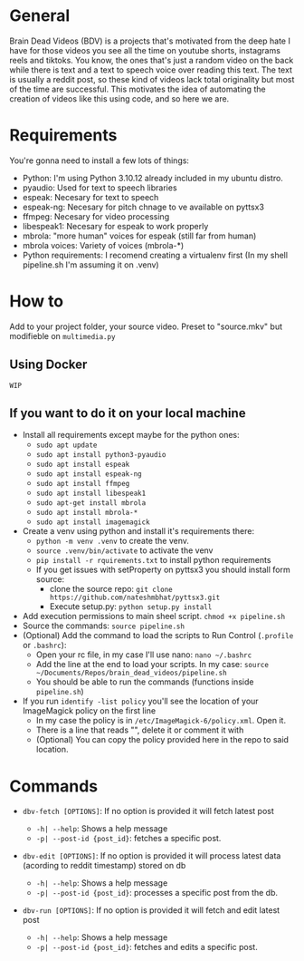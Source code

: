 # General
Brain Dead Videos (BDV) is a projects that's motivated from the deep hate I have for those videos you see all the time on youtube shorts, instagrams reels and tiktoks.
You know, the ones that's just a random video on the back while there is text and a text to speech voice over reading this text.
The text is usually a reddit post, so these kind of videos lack total originality but most of the time are successful.
This motivates the idea of automating the creation of videos like this using code, and so here we are.

# Requirements
You're gonna need to install a few lots of things:
- Python: I'm using Python 3.10.12 already included in my ubuntu distro.
- pyaudio: Used for text to speech libraries
- espeak: Necesary for text to speech
- espeak-ng: Necesary for pitch chnage to ve available on pyttsx3
- ffmpeg: Necesary for video processing
- libespeak1: Necesary for espeak to work properly
- mbrola: "more human" voices for espeak (still far from human)
- mbrola voices: Variety of voices (mbrola-*)
- Python requirements: I recomend creating a virtualenv first (In my shell pipeline.sh I'm assuming it on .venv)

# How to
Add to your project folder, your source video. Preset to "source.mkv" but modifieble on `multimedia.py`
## Using Docker
    WIP
## If you want to do it on your local machine
- Install all requirements except maybe for the python ones:
    - `sudo apt update`
    - `sudo apt install python3-pyaudio`
    - `sudo apt install espeak`
    - `sudo apt install espeak-ng`
    - `sudo apt install ffmpeg`
    - `sudo apt install libespeak1`
    - `sudo apt-get install mbrola`
    - `sudo apt install mbrola-*`
    - `sudo apt install imagemagick`
- Create a venv using python and install it's requirements there:
    - `python -m venv .venv` to create the venv.
    - `source .venv/bin/activate` to activate the venv
    - `pip install -r rquirements.txt` to install python requirements
    - If you get issues with setProperty on pyttsx3 you should install form source:
        - clone the source repo: `git clone https://github.com/nateshmbhat/pyttsx3.git`
        - Execute setup.py: `python setup.py install`
- Add execution permissions to main sheel script. `chmod +x pipeline.sh`
- Source the commands: `source pipeline.sh`
- (Optional) Add the command to load the scripts to Run Control (`.profile` or `.bashrc`):
    - Open your rc file, in my case I'll use nano: `nano ~/.bashrc`
    - Add the line at the end to load your scripts. In my case: `source ~/Documents/Repos/brain_dead_videos/pipeline.sh`
    - You should be able to run the commands (functions inside `pipeline.sh`)
- If you run `identify -list policy` you'll see the location of your ImageMagick policy on the first line
    - In my case the policy is in `/etc/ImageMagick-6/policy.xml`. Open it.
    - There is a line that reads "<policy domain="path" rights="none" pattern="@*" />", delete it or comment it with <!-- line -->
    - (Optional) You can copy the policy provided here in the repo to said location.

# Commands
- `dbv-fetch [OPTIONS]`:
If no option is provided it will fetch latest post
    - `-h| --help`: Shows a help message
    - `-p| --post-id {post_id}`: fetches a specific post.

- `dbv-edit [OPTIONS]`:
If no option is provided it will process latest data (acording to reddit timestamp) stored on db
    - `-h| --help`: Shows a help message
    - `-p| --post-id {post_id}`: processes a specific post from the db.

- `dbv-run [OPTIONS]`:
If no option is provided it will fetch and edit latest post
    - `-h| --help`: Shows a help message
    - `-p| --post-id {post_id}`: fetches and edits a specific post.